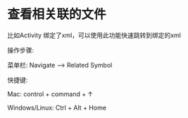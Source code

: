 # 查看相关联的文件

比如Activity 绑定了xml，可以使用此功能快速跳转到绑定的xml



操作步骤: 

菜单栏: Navigate —&gt; Related Symbol

快捷键:

Mac: control + command + ↑

Windows\/Linux: Ctrl + Alt + Home

